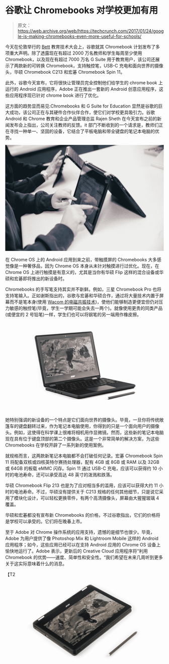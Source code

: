 # 谷歌让 Chromebooks 对学校更加有用

> 原文：<https://web.archive.org/web/https://techcrunch.com/2017/01/24/google-is-making-chromebooks-even-more-useful-for-schools/>

今天在伦敦举行的 [Bett](https://web.archive.org/web/20230404110809/http://www.bettshow.com/) 教育技术大会上，谷歌就其 Chromebook 计划发布了多项重大声明。除了透露现在有超过 2000 万名教师和学生每周至少使用 Chromebook，以及现在有超过 7000 万名 G Suite 用于教育用户，该公司还展示了两款新的可转换 Chromebook，支持触控笔，USB-C 充电和面向世界的摄像头，华硕 Chromebook C213 和宏碁 Chromebook Spin 11。

此外，谷歌今天宣布，它将很快让管理员完全控制他们给学生的 chrome book 上运行的 Android 应用程序，Adobe 正在推出一套新的 Android 创意应用程序，这些应用程序现已针对 chrome book 进行了优化。

这方面的趋势显而易见:Chromebooks 和 G Suite for Education 显然是谷歌的巨大成功，该公司正在与其硬件合作伙伴合作，使它们对学校更具吸引力。谷歌 Android 和 Chrome 教育和企业产品管理总监 Rajen Sheth 在今天宣布之前的新闻发布会上指出，公司关注教师的反馈。it 部门不断收到的一个请求是，教师们正在寻找一种单一、坚固的设备，它结合了平板电脑和带全键盘的笔记本电脑的优势。

[![students_2017_5](img/4f8f7acbc170cc6e0da614e8c82be3b9.png)](https://web.archive.org/web/20230404110809/https://techcrunch.com/wp-content/uploads/2017/01/students_2017_5.jpg)

在 Chrome OS 上的 Android 应用到来之前，带触摸屏的 Chromebooks 大多感觉像是一种奢侈品，因为 Chrome OS 本身从未针对触摸进行过优化。现在，在 Chrome OS 上进行触摸是有意义的，尤其是当你有华硕 Flip 这样的混合设备或华硕和宏碁即将推出的新设备时。

Chromebooks 的手写笔支持其实并不新鲜。例如，三星 Chromebook Pro 也将支持笔输入。正如谢斯指出的，谷歌与宏碁和华硕合作，通过将大量技术内置于屏幕而不是笔本身(使用 [Wacom 的电磁共振技术](https://web.archive.org/web/20230404110809/http://www.wacom.com/en-ch/enterprise/business-solutions/resources-and-information/emr-benefits))，使他们能够制造更便宜但仍对压力敏感的触控笔(毕竟，学生一学期可能会失去一两个)。就像使用更贵的同类产品(或便宜的 2 号铅笔)一样，学生们也可以将钢笔的另一端用作橡皮擦。

[![acer_creative_14](img/f63b0a02edd05324bcc753d2da5df34c.png)](https://web.archive.org/web/20230404110809/https://techcrunch.com/wp-content/uploads/2017/01/acer_creative_14.jpg)

她特别强调的新设备的一个特点是它们面向世界的摄像头。毕竟，一旦你将传统敞篷车的键盘翻转过来，作为笔记本电脑使用，你得到的只是一个面向用户的摄像头。例如，这使得在科学课上很难将相机用作显微镜。然而，这些新的笔记本电脑现在具有位于键盘顶部的第二个摄像头。这是一个非常简单的解决方案，为这些 Chromebooks 在学校开辟了一系列新的使用案例。

就规格而言，这两款新笔记本电脑都不会打破任何记录。宏碁 Chromebook Spin 11 将配备双核或四核英特尔赛扬处理器，配有 4GB 或 8GB 或 RAM 以及 32GB 或 64GB 的板载 eMMC 闪存。Spin 11 通过 USB-C 充电，应该可以获得约 10 小时的电池寿命，还可以承受高达 48 英寸的泼溅和跌落。

华硕 Chromebook Flip 213 也是为了应对相当多的滥用，应该可以获得大约 11 小时的电池寿命。不过，华硕没有提供关于 C213 规格的任何其他细节，只是说它采用了模块化设计，可以轻松更换零件，有两个高清摄像头，屏幕由大猩猩玻璃 4 覆盖。

华硕和宏碁都没有宣布新 Chromebooks 的价格，不过谷歌指出，它们的价格将是学校可以承受的。它们将在晚春上市。

至于 Adobe 对 Chrome 操作系统的应用支持，遗憾的是细节也很少。毕竟，Adobe 为用户提供了像 Photoshop Mix 和 Lightroom Mobile 这样的 Android 应用程序；如今，这些应用已经可以在支持 Android 应用的 Chrome OS 设备上愉快地运行了。Adobe 表示，更新后的 Creative Cloud 应用程序将“利用 Chromebook 的优势——速度、简单性和安全性。“我们希望在未来几周听到更多关于这实际意味着什么的消息。

【T2![acer_creative_15](img/f56451655713316ca6bf85c47ede6e88.png)